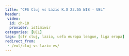 ```yaml
---
title: "CFS Cluj vs Lazio K.O 23.55 WIB - UEL"
header:
 video:
  id: ch-10
  provider: istimiwir
categories: [UEL]
tags: [cfr cluj, lazio, uefa europa league, liga eropa]
redirect_from:
 - /eul/cluj-vs-lazio-es/
---
```

